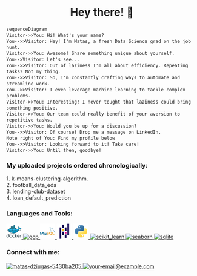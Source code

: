 
<h1 align="center">Hey there! 👋</h1>

```mermaid
sequenceDiagram
Visitor->>You: Hi! What's your name?
You-->>Visitor: Hey! I'm Matas, a fresh Data Science grad on the job hunt.
Visitor->>You: Awesome! Share something unique about yourself.
You-->Visitor: Let's see...
You-->>Visitor: Out of laziness I'm all about efficiency. Repeating tasks? Not my thing.
You-->>Visitor: So, I'm constantly crafting ways to automate and streamline work.
You-->>Visitor: I even leverage machine learning to tackle complex problems.
Visitor->>You: Interesting! I never tought that laziness could bring something positive. 
Visitor->>You: Our team could really benefit of your aversion to repetitive tasks.
Visitor->>You: Would you be up for a discussion?
You-->>Visitor: Of course! Drop me a message on LinkedIn.
Note right of You: Find my profile below
You-->>Visitor: Looking forward to it! Take care!
Visitor->>You: Until then, goodbye!
```
<h3 align="left">My uploaded projects ordered chronologically:</h3>
1. k-means-clustering-algorithm. <br>
2. football_data_eda<br>
3. lending-club-dataset<br>
4. loan_default_prediction<br>
<h3 align="left">Languages and Tools:</h3>
<p align="left"> <a href="https://www.docker.com/" target="_blank" rel="noreferrer"> <img src="https://raw.githubusercontent.com/devicons/devicon/master/icons/docker/docker-original-wordmark.svg" alt="docker" width="40" height="40"/> </a> <a href="https://cloud.google.com" target="_blank" rel="noreferrer"> <img src="https://www.vectorlogo.zone/logos/google_cloud/google_cloud-icon.svg" alt="gcp" width="40" height="40"/> </a> <a href="https://www.mysql.com/" target="_blank" rel="noreferrer"> <img src="https://raw.githubusercontent.com/devicons/devicon/master/icons/mysql/mysql-original-wordmark.svg" alt="mysql" width="40" height="40"/> </a> <a href="https://pandas.pydata.org/" target="_blank" rel="noreferrer"> <img src="https://raw.githubusercontent.com/devicons/devicon/2ae2a900d2f041da66e950e4d48052658d850630/icons/pandas/pandas-original.svg" alt="pandas" width="40" height="40"/> </a> <a href="https://www.python.org" target="_blank" rel="noreferrer"> <img src="https://raw.githubusercontent.com/devicons/devicon/master/icons/python/python-original.svg" alt="python" width="40" height="40"/> </a> <a href="https://scikit-learn.org/" target="_blank" rel="noreferrer"> <img src="https://upload.wikimedia.org/wikipedia/commons/0/05/Scikit_learn_logo_small.svg" alt="scikit_learn" width="40" height="40"/> </a> <a href="https://seaborn.pydata.org/" target="_blank" rel="noreferrer"> <img src="https://seaborn.pydata.org/_images/logo-mark-lightbg.svg" alt="seaborn" width="40" height="40"/> </a> <a href="https://www.sqlite.org/" target="_blank" rel="noreferrer"> <img src="https://www.vectorlogo.zone/logos/sqlite/sqlite-icon.svg" alt="sqlite" width="40" height="40"/> </a> </p>
<h3 align="left">Connect with me:</h3>
<p align="left">
  <a href="https://linkedin.com/in/matas-džiugas-5430ba205" target="blank">
    <img align="center" src="https://raw.githubusercontent.com/rahuldkjain/github-profile-readme-generator/master/src/images/icons/Social/linked-in-alt.svg" alt="matas-džiugas-5430ba205" height="35" width="40" />
  </a>
  <a href="mailto:your-email@example.com" target="blank">
    <img align="center" src="https://techcommunity.microsoft.com/t5/image/serverpage/image-id/172206i70472167E79B9D0F/image-size/large?v=v2&px=999" alt="your-email@example.com" height="40" width="40" />
  </a>
</p>
